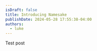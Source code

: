 ```yaml
---
isDraft: false
title: Introducing Namesake
publishDate: 2024-05-28 17:55:38-04:00
authors:
  - luke
---
```


Test post
